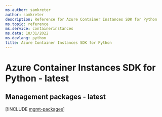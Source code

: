 ```yaml
---
ms.author: samkreter
author: samkreter
description: Reference for Azure Container Instances SDK for Python
ms.topic: reference
ms.service: containerinstances
ms.data: 10/31/2022
ms.devlang: python
title: Azure Container Instances SDK for Python
---
```

# Azure Container Instances SDK for Python - latest

## Management packages - latest
[!INCLUDE [mgmt-packages](container-instances-mgmt-index.md)]